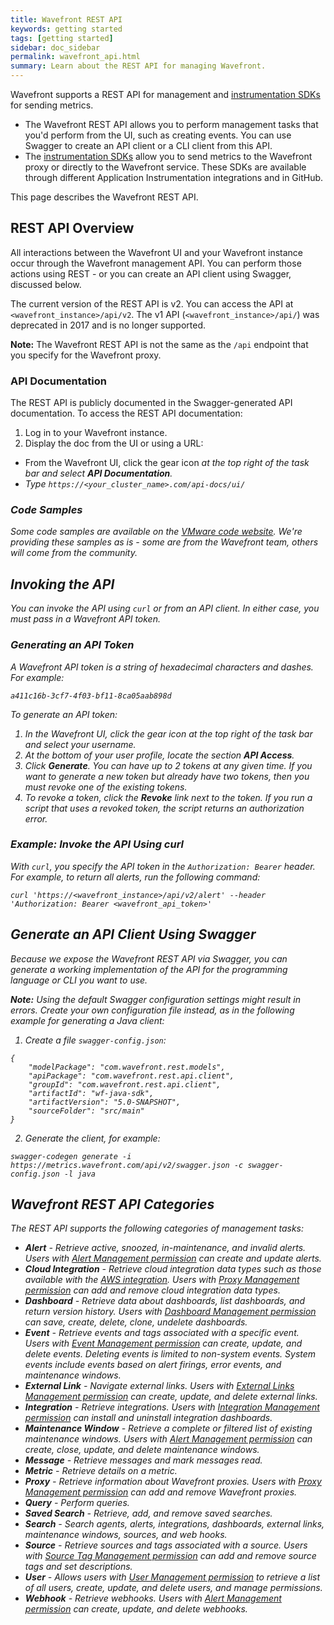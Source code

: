 ```yaml
---
title: Wavefront REST API
keywords: getting started
tags: [getting started]
sidebar: doc_sidebar
permalink: wavefront_api.html
summary: Learn about the REST API for managing Wavefront.
---
```


Wavefront supports a REST API for management and [instrumentation SDKs](wavefront_instrumentation_api.html) for sending metrics.
* The Wavefront REST API allows you to perform management tasks that you'd perform from the UI, such as creating events. You can use Swagger to create an API client or a CLI client from this API.
* The [instrumentation SDKs](wavefront_instrumentation_api.html) allow you to send metrics to the Wavefront proxy or directly to the Wavefront service. These SDKs are available through different Application Instrumentation integrations and in GitHub.

This page describes the Wavefront REST API.

## REST API Overview

All interactions between the Wavefront UI and your Wavefront instance occur through the Wavefront management API. You can perform those actions using REST - or you can create an API client using Swagger, discussed below.

The current version of the REST API is v2. You can access the API at `<wavefront_instance>/api/v2`. The v1 API (`<wavefront_instance>/api/`) was deprecated in 2017 and is no longer supported.

**Note:** The Wavefront REST API is not the same as the `/api` endpoint that you specify for the Wavefront proxy.

### API Documentation

The REST API is publicly documented in the Swagger-generated API documentation. To access the REST API documentation:

1. Log in to your Wavefront instance.
2. Display the doc from the UI or using a URL:
  * From the Wavefront UI, click the gear icon <i class="fa fa-cog"/> at the top right of the task bar and select **API Documentation**.
  * Type `https://<your_cluster_name>.com/api-docs/ui/`

### Code Samples

Some code samples are available on the [VMware code website](https://code.vmware.com/samples?categories=Sample&tags=wavefront). We're providing these samples as is - some are from the Wavefront team, others will come from the community.


## Invoking the API

You can invoke the API using `curl` or from an API client. In either case, you must pass in a Wavefront API token.

### Generating an API Token

A Wavefront API token is a string of hexadecimal characters and dashes. For example:

```
a411c16b-3cf7-4f03-bf11-8ca05aab898d
```

To generate an API token:

1. In the Wavefront UI, click the gear icon <i class="fa fa-cog"/>  at the top right of the task bar and select your username.
2. At the bottom of your user profile, locate the section **API Access**.
3. Click **Generate**. You can have up to 2 tokens at any given time.
   If you want to generate a new token but already have two tokens, then you must revoke one of the existing tokens.
4. To revoke a token, click the **Revoke** link next to the token. If you run a script that uses a revoked token, the script returns an authorization error.

### Example: Invoke the API Using curl

With `curl`, you specify the API token in the `Authorization: Bearer` header. For example, to return all alerts, run the following command:

```shell
curl 'https://<wavefront_instance>/api/v2/alert' --header 'Authorization: Bearer <wavefront_api_token>'
```

## Generate an API Client Using Swagger

Because we expose the Wavefront REST API via Swagger, you can generate a working implementation of the API for the programming language or CLI you want to use.

**Note:** Using the default Swagger configuration settings might result in errors. Create your own configuration file instead, as in the following example for generating a Java client:

1. Create a file `swagger-config.json`:
```
{
    "modelPackage": "com.wavefront.rest.models",
    "apiPackage": "com.wavefront.rest.api.client",
    "groupId": "com.wavefront.rest.api.client",
    "artifactId": "wf-java-sdk",
    "artifactVersion": "5.0-SNAPSHOT",
    "sourceFolder": "src/main"
}
```
2. Generate the client, for example:

`swagger-codegen generate -i https://metrics.wavefront.com/api/v2/swagger.json -c swagger-config.json -l java`

## Wavefront REST API Categories

The REST API supports the following categories of management tasks:

- **Alert** - Retrieve active, snoozed, in-maintenance, and invalid alerts. Users with [Alert Management permission](permissions_overview.html) can create and update alerts.
- **Cloud Integration** - Retrieve cloud integration data types such as those available with the [AWS integration](integrations_aws_metrics.html). Users with [Proxy Management permission](permissions_overview.html) can add and remove cloud integration data types.
- **Dashboard** - Retrieve data about dashboards, list dashboards, and return version history. Users with [Dashboard Management permission](permissions_overview.html) can save, create, delete, clone, undelete dashboards.
- **Event** - Retrieve events and tags associated with a specific event. Users with [Event Management permission](permissions_overview.html) can create, update, and delete events. Deleting events is limited to non-system events. System events include events based on alert firings, error events, and maintenance windows.
- **External Link** - Navigate external links. Users with [External Links Management permission](permissions_overview.html) can create, update, and delete external links.
- **Integration** - Retrieve integrations. Users with [Integration Management permission](permissions_overview.html) can install and uninstall integration dashboards.
- **Maintenance Window** - Retrieve a complete or filtered list of existing maintenance windows. Users with [Alert Management permission](permissions_overview.html) can create, close, update, and delete maintenance windows.
- **Message** - Retrieve messages and mark messages read.
- **Metric** - Retrieve details on a metric.
- **Proxy** - Retrieve information about Wavefront proxies. Users with [Proxy Management permission](permissions_overview.html) can add and remove Wavefront proxies.
- **Query** - Perform queries.
- **Saved Search** - Retrieve, add, and remove saved searches.
- **Search** - Search agents, alerts, integrations, dashboards, external links, maintenance windows, sources, and web hooks.
- **Source** - Retrieve sources and tags associated with a source. Users with [Source Tag Management permission](permissions_overview.html) can add and remove source tags and set descriptions.
- **User** - Allows users with [User Management permission](permissions_overview.html) to retrieve a list of all users, create, update, and delete users, and manage permissions.
- **Webhook** - Retrieve webhooks. Users with [Alert Management permission](permissions_overview.html) can create, update, and delete webhooks.
